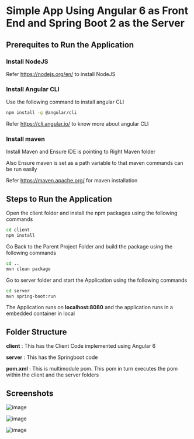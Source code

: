 # Simple App Using Angular 6 as Front End and Spring Boot 2 as the Server

## Prerequites to Run the Application

### Install NodeJS

Refer https://nodejs.org/en/ to install NodeJS

### Install Angular CLI

Use the following command to install angular CLI

```bash
npm install -g @angular/cli
```

Refer https://cli.angular.io/ to know more about angular CLI

### Install maven

Install Maven and Ensure IDE is pointing to Right Maven folder

Also Ensure maven is set as a path variable to that maven commands can be run easily

Refer https://maven.apache.org/ for maven installation

## Steps to Run the Application

Open the client folder and install the npm packages using the following commands

```bash
cd client
npm install
```

Go Back to the Parent Project Folder and build the package using the following commands

```bash
cd ..
mvn clean package
```

Go to server folder and start the Application using the following commands

```bash
cd server
mvn spring-boot:run
```

The Application runs on **localhost:8080** and the application runs in a embedded container in local

## Folder Structure

**client** : This has the Client Code implemented using Angular 6

**server** : This has the Springboot code

**pom.xml** : This is multimodule pom. This pom in turn executes the pom within the client and the server folders

## Screenshots

![image](https://user-images.githubusercontent.com/17017086/51055985-338b4e00-15a7-11e9-9088-2c7bea5542e7.png)

![image](https://user-images.githubusercontent.com/17017086/51056018-46058780-15a7-11e9-89e4-b2f8e827209d.png)

![image](https://user-images.githubusercontent.com/17017086/51056028-5453a380-15a7-11e9-8f5c-c179121fbd8b.png)
       
      